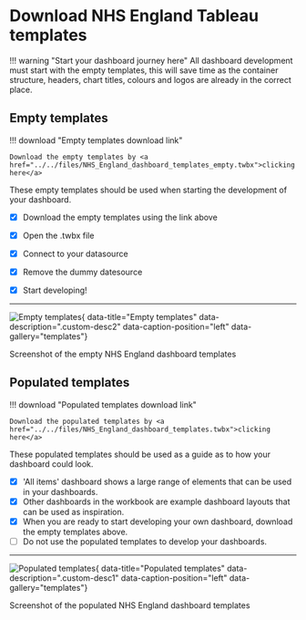 # Download NHS England Tableau templates

!!! warning "Start your dashboard journey here"
    All dashboard development must start with the empty templates, this will save time as the container structure, headers, chart titles, colours and logos are already in the correct place.

## Empty templates

!!! download "Empty templates download link"

    Download the empty templates by <a href="../../files/NHS_England_dashboard_templates_empty.twbx">clicking here</a>

These empty templates should be used when starting the development of your dashboard. 

- [x]  Download the empty templates using the link above
- [x]  Open the .twbx file
- [x]  Connect to your datasource
- [x]  Remove the dummy datesource 
- [x]  Start developing!


***


![Empty templates](../../images/Empty_template.png){ data-title="Empty templates" data-description=".custom-desc2" data-caption-position="left" data-gallery="templates"}
<div class="glightbox-desc custom-desc2">
Screenshot of the empty NHS England dashboard templates
</div>






## Populated templates


!!! download "Populated templates download link"

    Download the populated templates by <a href="../../files/NHS_England_dashboard_templates.twbx">clicking here</a>

These populated templates should be used as a guide as to how your dashboard could look. 

- [x]  'All items' dashboard shows a large range of elements that can be used in your dashboards. 
- [x]  Other dashboards in the workbook are example dashboard layouts that can be used as inspiration. 
- [x]  When you are ready to start developing your own dashboard, download the empty templates above. 
- [ ]  Do not use the populated templates to develop your dashboards. 

***

![Populated templates](../../images/Full_template.png){ data-title="Populated templates" data-description=".custom-desc1" data-caption-position="left" data-gallery="templates"}
<div class="glightbox-desc custom-desc1">
Screenshot of the populated NHS England dashboard templates
</div>













